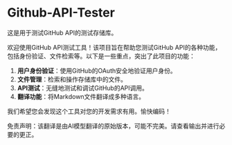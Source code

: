 # Github-API-Tester

这是用于测试GitHub API的测试存储库。

欢迎使用GitHub API测试工具！该项目旨在帮助您测试GitHub API的各种功能，包括身份验证、文件检索等。以下是一些重点，突出了此项目的功能：

1. **用户身份验证**：使用GitHub的OAuth安全地验证用户身份。
2. **文件管理**：检索和操作存储库中的文件。
3. **API测试**：无缝地测试和调试GitHub的API调用。
4. **翻译功能**：将Markdown文件翻译成多种语言。

我们希望您会发现这个工具对您的开发需求有用。愉快编码！


免责声明：该翻译是由AI模型翻译的原始版本，可能不完美。请查看输出并进行必要的更正。